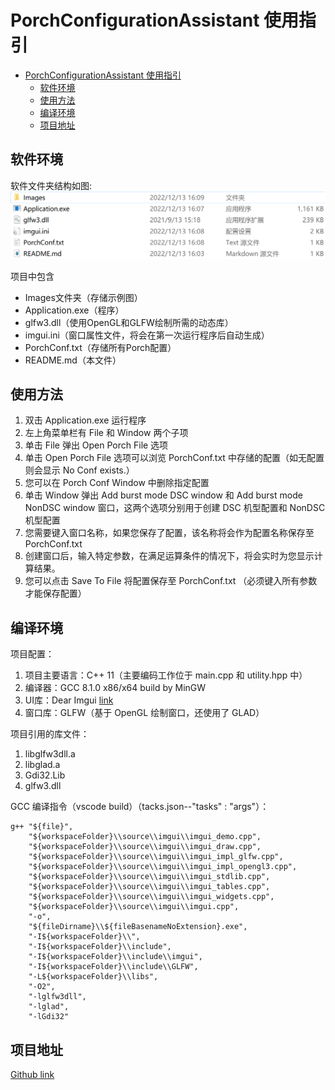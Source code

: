 # PorchConfigurationAssistant 使用指引
- [PorchConfigurationAssistant 使用指引](#porchconfigurationassistant-使用指引)
  - [软件环境](#软件环境)
  - [使用方法](#使用方法)
  - [编译环境](#编译环境)
  - [项目地址](#项目地址)

## 软件环境
软件文件夹结构如图:
![Architecture](./Images/Architecture.png)

项目中包含
- Images文件夹（存储示例图）
- Application.exe（程序）
- glfw3.dll（使用OpenGL和GLFW绘制所需的动态库）
- imgui.ini（窗口属性文件，将会在第一次运行程序后自动生成）
- PorchConf.txt（存储所有Porch配置）
- README.md（本文件）

## 使用方法

1. 双击 Application.exe 运行程序
2. 左上角菜单栏有 File 和 Window 两个子项
3. 单击 File 弹出 Open Porch File 选项
4. 单击 Open Porch File 选项可以浏览 PorchConf.txt 中存储的配置（如无配置则会显示 No Conf exists.）
5. 您可以在 Porch Conf Window 中删除指定配置
6. 单击 Window 弹出 Add burst mode DSC window 和 Add burst mode NonDSC window 窗口，这两个选项分别用于创建 DSC 机型配置和 NonDSC 机型配置
7. 您需要键入窗口名称，如果您保存了配置，该名称将会作为配置名称保存至 PorchConf.txt
8. 创建窗口后，输入特定参数，在满足运算条件的情况下，将会实时为您显示计算结果。
9. 您可以点击 Save To File 将配置保存至 PorchConf.txt （必须键入所有参数才能保存配置）

## 编译环境

项目配置：
1. 项目主要语言：C++ 11（主要编码工作位于 main.cpp 和 utility.hpp 中）
2. 编译器：GCC 8.1.0 x86/x64 build by MinGW
3. UI库：Dear Imgui [link](https://github.com/ocornut/imgui)
4. 窗口库：GLFW（基于 OpenGL 绘制窗口，还使用了 GLAD）

项目引用的库文件：
1. libglfw3dll.a
2. libglad.a
3. Gdi32.Lib
4. glfw3.dll

GCC 编译指令（vscode build）（tacks.json--"tasks" : "args"）：
```
g++ "${file}",
    "${workspaceFolder}\\source\\imgui\\imgui_demo.cpp",
    "${workspaceFolder}\\source\\imgui\\imgui_draw.cpp",
    "${workspaceFolder}\\source\\imgui\\imgui_impl_glfw.cpp",
    "${workspaceFolder}\\source\\imgui\\imgui_impl_opengl3.cpp",
    "${workspaceFolder}\\source\\imgui\\imgui_stdlib.cpp",
    "${workspaceFolder}\\source\\imgui\\imgui_tables.cpp",
    "${workspaceFolder}\\source\\imgui\\imgui_widgets.cpp",
    "${workspaceFolder}\\source\\imgui\\imgui.cpp",
    "-o",
    "${fileDirname}\\${fileBasenameNoExtension}.exe",
    "-I${workspaceFolder}\\",
    "-I${workspaceFolder}\\include",
    "-I${workspaceFolder}\\include\\imgui",
    "-I${workspaceFolder}\\include\\GLFW",
    "-L${workspaceFolder}\\libs",
    "-O2",
    "-lglfw3dll",
    "-lglad",
    "-lGdi32"
```

## 项目地址

[Github link](https://github.com/zionFisher/PorchConfigurationAssistant)
